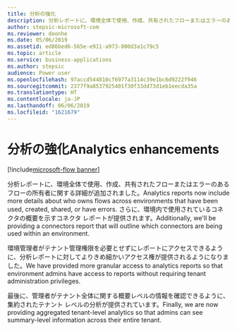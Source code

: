 ```yaml
---
title: 分析の強化
description: 分析レポートに、環境全体で使用、作成、共有されたフローまたはエラーのあるフローの所有者に関する詳細が追加されました。
author: stepsic-microsoft-com
ms.reviewer: deonhe
ms.date: 05/06/2019
ms.assetid: ed86bed6-565e-e911-a973-000d3a1c79c5
ms.topic: article
ms.service: business-applications
ms.author: stepsic
audience: Power user
ms.openlocfilehash: 97accd544810cf6977a3114c39e1bc6d9222f946
ms.sourcegitcommit: 2377f9a8537925401f30f33dd73d1eb1eecda35a
ms.translationtype: HT
ms.contentlocale: ja-JP
ms.lasthandoff: 06/06/2019
ms.locfileid: "1621679"
---
```

# <a name="analytics-enhancements"></a><span data-ttu-id="0a510-103">分析の強化</span><span class="sxs-lookup"><span data-stu-id="0a510-103">Analytics enhancements</span></span>

[!include[microsoft-flow banner](../includes/microsoft-flow.md)]

<span data-ttu-id="0a510-104">分析レポートに、環境全体で使用、作成、共有されたフローまたはエラーのあるフローの所有者に関する詳細が追加されました。</span><span class="sxs-lookup"><span data-stu-id="0a510-104">Analytics reports now include more details about who owns flows across environments that have been used, created, shared, or have errors.</span></span> <span data-ttu-id="0a510-105">さらに、環境内で使用されているコネクタの概要を示すコネクタ レポートが提供されます。</span><span class="sxs-lookup"><span data-stu-id="0a510-105">Additionally, we'll be providing a connectors report that will outline which connectors are being used within an environment.</span></span>

<span data-ttu-id="0a510-106">環境管理者がテナント管理権限を必要とせずにレポートにアクセスできるように、分析レポートに対してよりきめ細かいアクセス権が提供されるようになりました。</span><span class="sxs-lookup"><span data-stu-id="0a510-106">We have provided more granular access to analytics reports so that environment admins have access to reports without requiring tenant administration privileges.</span></span>

<span data-ttu-id="0a510-107">最後に、管理者がテナント全体に関する概要レベルの情報を確認できるように、集約されたテナント レベルの分析が提供されています。</span><span class="sxs-lookup"><span data-stu-id="0a510-107">Finally, we are now providing aggregated tenant-level analytics so that admins can see summary-level information across their entire tenant.</span></span>
